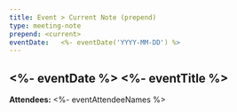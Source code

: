 ```yaml
---
title: Event > Current Note (prepend)
type: meeting-note
prepend: <current>
eventDate:   <%- eventDate('YYYY-MM-DD') %>
---
```

## <%- eventDate %> <%- eventTitle %>
**Attendees:** <%- eventAttendeeNames %>
